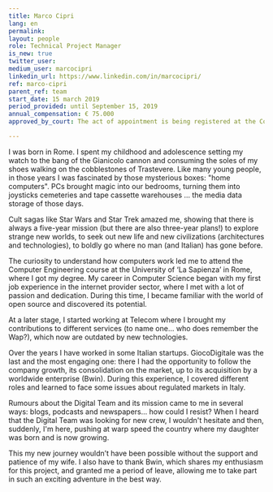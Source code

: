 ```yaml
---
title: Marco Cipri
lang: en
permalink: 
layout: people
role: Technical Project Manager
is_new: true
twitter_user:
medium_user: marcocipri
linkedin_url: https://www.linkedin.com/in/marcocipri/
ref: marco-cipri
parent_ref: team
start_date: 15 march 2019
period_provided: until September 15, 2019
annual_compensation: € 75.000
approved_by_court: The act of appointment is being registered at the Court of Auditors.

---
```

I was born in Rome. I spent my childhood and adolescence setting my watch to the bang of the Gianicolo cannon and consuming the soles of my shoes walking on the cobblestones of Trastevere. Like many young people, in those years I was fascinated by those mysterious boxes: "home computers". PCs brought magic into our bedrooms, turning them into joysticks cemeteries and tape cassette warehouses ... the media data storage of those days.
 
Cult sagas like Star Wars and Star Trek amazed me, showing that there is always a five-year mission (but there are also three-year plans!) to explore strange new worlds, to seek out new life and new civilizations (architectures and technologies), to boldly go where no man (and Italian) has gone before.
 
The curiosity to understand how computers work led me to attend the Computer Engineering course at the University of ‘La Sapienza’ in Rome, where I got my degree. My career in Computer Science began with my first job experience in the internet provider sector, where I met with a lot of passion and dedication. During this time, I became familiar with the world of open source and discovered its potential.
 
At a later stage, I started working at Telecom where I brought my contributions to different services (to name one... who does remember the Wap?), which now are outdated by new technologies.
 
Over the years I have worked in some Italian startups. GiocoDigitale was the last and the most engaging one: there I had the opportunity to follow the company growth, its consolidation on the market, up to its acquisition by a worldwide enterprise (Bwin). During this experience, I covered different roles and learned to face some issues about regulated markets in Italy.
 
Rumours about the Digital Team and its mission came to me in several ways: blogs, podcasts and newspapers... how could I resist? When I heard that the Digital Team was looking for new crew, I wouldn't hesitate and then, suddenly, I'm here, pushing at warp speed the country where my daughter was born and is now growing.
 
This my new journey wouldn’t have been possible without the support and patience of my wife. I also have to thank Bwin, which shares my enthusiasm for this project, and granted me a period of leave, allowing me to take part in such an exciting adventure in the best way.


